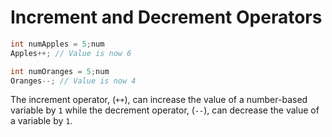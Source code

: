 # Increment and Decrement Operators

```java
int numApples = 5;num
Apples++; // Value is now 6

int numOranges = 5;num
Oranges--; // Value is now 4
```

The increment operator, (`++`), can increase the value of a number-based variable by `1` while the decrement operator, (`--`), can decrease the value of a variable by `1`.